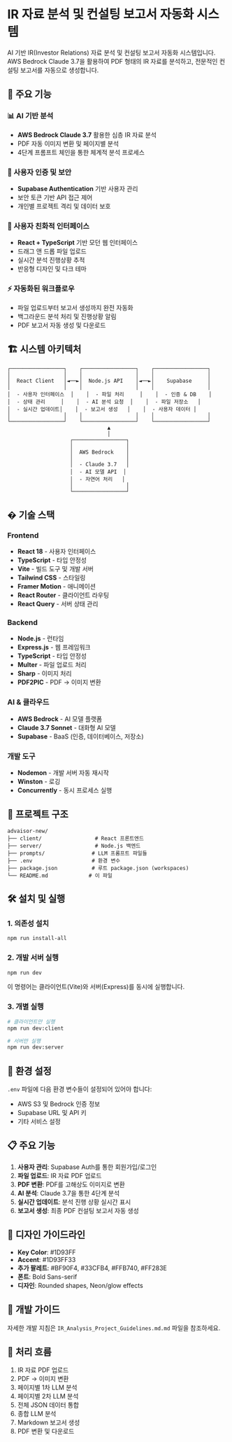 # IR 자료 분석 및 컨설팅 보고서 자동화 시스템

AI 기반 IR(Investor Relations) 자료 분석 및 컨설팅 보고서 자동화 시스템입니다. AWS Bedrock Claude 3.7을 활용하여 PDF 형태의 IR 자료를 분석하고, 전문적인 컨설팅 보고서를 자동으로 생성합니다.

## 🚀 주요 기능

### 📊 AI 기반 분석

- **AWS Bedrock Claude 3.7** 활용한 심층 IR 자료 분석
- PDF 자동 이미지 변환 및 페이지별 분석
- 4단계 프롬프트 체인을 통한 체계적 분석 프로세스

### 🔐 사용자 인증 및 보안

- **Supabase Authentication** 기반 사용자 관리
- 보안 토큰 기반 API 접근 제어
- 개인별 프로젝트 격리 및 데이터 보호

### 📱 사용자 친화적 인터페이스

- **React + TypeScript** 기반 모던 웹 인터페이스
- 드래그 앤 드롭 파일 업로드
- 실시간 분석 진행상황 추적
- 반응형 디자인 및 다크 테마

### ⚡ 자동화된 워크플로우

- 파일 업로드부터 보고서 생성까지 완전 자동화
- 백그라운드 분석 처리 및 진행상황 알림
- PDF 보고서 자동 생성 및 다운로드

## 🏗️ 시스템 아키텍처

```
┌─────────────────┐    ┌─────────────────┐    ┌─────────────────┐
│                 │    │                 │    │                 │
│  React Client   │◄──►│  Node.js API    │◄──►│    Supabase     │
│                 │    │                 │    │                 │
│  - 사용자 인터페이스  │    │  - 파일 처리     │    │  - 인증 & DB    │
│  - 상태 관리     │    │  - AI 분석 요청  │    │  - 파일 저장소   │
│  - 실시간 업데이트│    │  - 보고서 생성   │    │  - 사용자 데이터 │
│                 │    │                 │    │                 │
└─────────────────┘    └─────────────────┘    └─────────────────┘
                                ▲
                                │
                    ┌─────────────────┐
                    │                 │
                    │  AWS Bedrock    │
                    │                 │
                    │  - Claude 3.7   │
                    │  - AI 모델 API  │
                    │  - 자연어 처리   │
                    │                 │
                    └─────────────────┘
```

## �️ 기술 스택

### Frontend

- **React 18** - 사용자 인터페이스
- **TypeScript** - 타입 안정성
- **Vite** - 빌드 도구 및 개발 서버
- **Tailwind CSS** - 스타일링
- **Framer Motion** - 애니메이션
- **React Router** - 클라이언트 라우팅
- **React Query** - 서버 상태 관리

### Backend

- **Node.js** - 런타임
- **Express.js** - 웹 프레임워크
- **TypeScript** - 타입 안정성
- **Multer** - 파일 업로드 처리
- **Sharp** - 이미지 처리
- **PDF2PIC** - PDF → 이미지 변환

### AI & 클라우드

- **AWS Bedrock** - AI 모델 플랫폼
- **Claude 3.7 Sonnet** - 대화형 AI 모델
- **Supabase** - BaaS (인증, 데이터베이스, 저장소)

### 개발 도구

- **Nodemon** - 개발 서버 자동 재시작
- **Winston** - 로깅
- **Concurrently** - 동시 프로세스 실행

## 📁 프로젝트 구조

```
advaisor-new/
├── client/                 # React 프론트엔드
├── server/                 # Node.js 백엔드
├── prompts/               # LLM 프롬프트 파일들
├── .env                   # 환경 변수
├── package.json           # 루트 package.json (workspaces)
└── README.md             # 이 파일
```

## 🛠️ 설치 및 실행

### 1. 의존성 설치

```bash
npm run install-all
```

### 2. 개발 서버 실행

```bash
npm run dev
```

이 명령어는 클라이언트(Vite)와 서버(Express)를 동시에 실행합니다.

### 3. 개별 실행

```bash
# 클라이언트만 실행
npm run dev:client

# 서버만 실행
npm run dev:server
```

## 🔧 환경 설정

`.env` 파일에 다음 환경 변수들이 설정되어 있어야 합니다:

- AWS S3 및 Bedrock 인증 정보
- Supabase URL 및 API 키
- 기타 서비스 설정

## 📋 주요 기능

1. **사용자 관리**: Supabase Auth를 통한 회원가입/로그인
2. **파일 업로드**: IR 자료 PDF 업로드
3. **PDF 변환**: PDF를 고해상도 이미지로 변환
4. **AI 분석**: Claude 3.7을 통한 4단계 분석
5. **실시간 업데이트**: 분석 진행 상황 실시간 표시
6. **보고서 생성**: 최종 PDF 컨설팅 보고서 자동 생성

## 🎨 디자인 가이드라인

- **Key Color**: #1D93FF
- **Accent**: #1D93FF33
- **추가 팔레트**: #BF90F4, #33CFB4, #FFB740, #FF283E
- **폰트**: Bold Sans-serif
- **디자인**: Rounded shapes, Neon/glow effects

## 📖 개발 가이드

자세한 개발 지침은 `IR_Analysis_Project_Guidelines.md.md` 파일을 참조하세요.

## 🔄 처리 흐름

1. IR 자료 PDF 업로드
2. PDF → 이미지 변환
3. 페이지별 1차 LLM 분석
4. 페이지별 2차 LLM 분석
5. 전체 JSON 데이터 통합
6. 종합 LLM 분석
7. Markdown 보고서 생성
8. PDF 변환 및 다운로드
